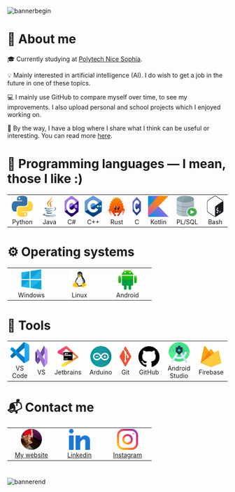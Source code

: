 ![bannerbegin](https://user-images.githubusercontent.com/52708150/131679527-137537aa-df2f-4142-8f8c-c5e99fecef96.png)

# 👋 About me

🎓 Currently studying at [Polytech Nice Sophia](https://polytech.univ-cotedazur.fr/).

💡 Mainly interested in artificial intelligence (AI). I do wish to get a job in the future in one of these topics.

💻 I mainly use GitHub to compare myself over time, to see my improvements. I also upload personal and school projects which I enjoyed working on.

🥸 By the way, I have a blog where I share what I think can be useful or interesting. You can read more [here](https://marcpinet.me/).

# 💾 Programming languages — I mean, those I like :)

<table>
  <td align="center" width="96">
    <img src="./img/proglang/python.svg" width="48" height="48" alt="Python" />
    <br>Python
  </td>
    <td align="center" width="96">
    <img src="./img/proglang/java.svg" width="48" height="48" alt="Java" />
    <br>Java
  </td>
</td>
    <td align="center" width="96">
    <img src="./img/proglang/csharp.svg" width="48" height="48" alt="C#" />
    <br>C#
  </td>
  <td align="center" width="96">
    <img src="./img/proglang/cpp.svg" width="48" height="48" alt="C++" />
    <br>C++
  </td>
  <td align="center" width="96">
    <img src="./img/proglang/rust.svg" width="48" height="48" alt="Rust" />
    <br>Rust
  </td>
  </td>
    <td align="center" width="96">
    <img src="./img/proglang/c.svg" width="48" height="48" alt="C" />
    <br>C
  </td>
    </td>
    <td align="center" width="96">
    <img src="./img/proglang/kotlin.svg" width="48" height="48" alt="Kotlin" />
    <br>Kotlin
  </td>
  <td align="center" width="96">
    <img src="./img/proglang/plsql.svg" width="48" height="48" alt="PLSQL" />
    <br>PL/SQL
  </td>
  <td align="center" width="96">
    <img src="./img/proglang/bash.svg" width="48" height="48" alt="Bash" />
    <br>Bash
  </td>
</table>

# ⚙️ Operating systems

<table>
  <td align="center" width="96">
    <img src="./img/os/windows.svg" width="48" height="48" alt="Windows" />
    <br>Windows
  </td>
  <td align="center" width="96">
    <img src="./img/os/linux.svg" width="48" height="48" alt="Linux" />
    <br>Linux
  </td>
  <td align="center" width="96">
    <img src="./img/os/android.svg" width="48" height="48" alt="Android" />
    <br>Android
  </td>
</table>

# 🔧 Tools

<table>
  <td align="center" width="96">
    <img src="./img/tools/vscode.svg" width="48" height="48" alt="Visual Studio Code" />
    <br>VS Code
  </td>
  <td align="center" width="96">
    <img src="./img/tools/vs.svg" width="48" height="48" alt="Visual Studio" />
    <br>VS
  </td>
  <td align="center" width="96">
    <img src="./img/tools/jetbrains.svg" width="48" height="48" alt="Jetbrains Suite" />
    <br>Jetbrains
  </td>
  <td align="center" width="96">
    <img src="./img/tools/arduino.svg" width="48" height="48" alt="Arduino IDE" />
    <br>Arduino
  </td>
  <td align="center" width="96">
    <img src="./img/tools/git.svg" width="48" height="48" alt="Git" />
    <br>Git
  </td>
  <td align="center" width="96">
    <img src="./img/tools/github.svg" width="48" height="48" alt="GitHub" />
    <br>GitHub
  </td>
    <td align="center" width="96">
    <img src="./img/tools/android_studio.svg" width="48" height="48" alt="Android Studio" />
    <br>Android Studio
  </td>
  <td align="center" width="96">
    <img src="./img/tools/firebase.svg" width="48" height="48" alt="Firebase" />
    <br>Firebase
  </td>
</table>

# 📬 Contact me

<table>
  <td align="center" width="96">
    <a href="https://marcpinet.me/contact/"><img src="./img/social/marcpinet.png" width="48" height="48" alt="marcpinet" />
    <br>My website
  </td>
  <td align="center" width="96">
    <a href="https://www.linkedin.com/in/marc-pinet/"><img src="./img/social/linkedin.svg" width="48" height="48" alt="Linkedin" />
    <br>Linkedin
  </td>
  </a>
  <td align="center" width="96">
    <a href="https://www.instagram.com/marc.pnt/"><img src="./img/social/instagram.svg" width="48" height="48" alt="Instagram" />
    <br>Instagram
  </a>
  </td>
</table>

# <!-- LEAVE EMPTY  -->

![bannerend](https://user-images.githubusercontent.com/52708150/131679536-5ca5b44d-98af-460f-b47c-00ac4cca277b.png)
